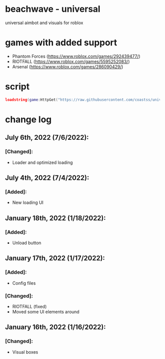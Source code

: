 # beachwave - universal
universal aimbot and visuals for roblox

# games with added support
- Phantom Forces (https://www.roblox.com/games/292439477/)
- RIOTFALL (https://www.roblox.com/games/5595252083/)
- Arsenal (https://www.roblox.com/games/286090429/)

# script
```lua
loadstring(game:HttpGet("https://raw.githubusercontent.com/coastss/universal/main/main.lua"))()
```

# change log
## July 6th, 2022 (7/6/2022):
### [Changed]:
- Loader and optimized loading
## July 4th, 2022 (7/4/2022):
### [Added]:
- New loading UI
## January 18th, 2022 (1/18/2022):
### [Added]:
- Unload button
## January 17th, 2022 (1/17/2022):
### [Added]:
- Config files
### [Changed]:
- RIOTFALL (fixed)
- Moved some UI elements around
## January 16th, 2022 (1/16/2022):
### [Changed]:
- Visual boxes
